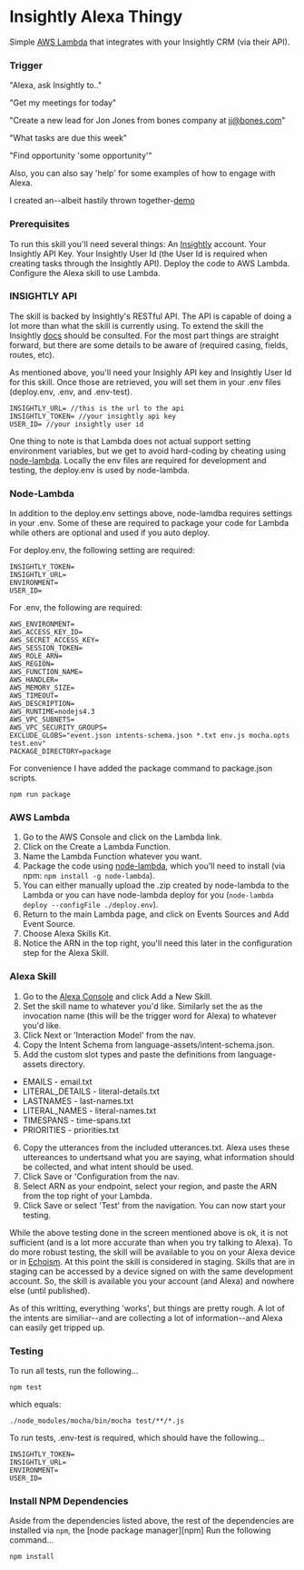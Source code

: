 Insightly Alexa Thingy
===================

Simple [AWS Lambda](http://aws.amazon.com/lambda) that integrates with your Insightly CRM (via their API).

### Trigger

"Alexa, ask Insightly to.."

"Get my meetings for today"

"Create a new lead for Jon Jones from bones company at jj@bones.com"

"What tasks are due this week"

"Find opportunity 'some opportunity'"

Also, you can also say 'help' for some examples of how to engage with Alexa.

I created an--albeit hastily thrown together-[demo](https://youtu.be/rltn4ak9eIo)

### Prerequisites

To run this skill you'll need several things: 
An [Insightly](https://www.insightly.com/) account.
Your Insightly API Key.
Your Insightly User Id (the User Id is required when creating tasks through the Insightly API).
Deploy the code to AWS Lambda. 
Configure the Alexa skill to use Lambda. 

### INSIGHTLY API

The skill is backed by Insightly's RESTful API.  The API is capable of doing a lot more than what the skill is currently using. To extend the skill the Insightly [docs](https://api.insight.ly/v2.1/) should be consulted.  For the most part things are straight forward, but there are some details to be aware of (required casing, fields, routes, etc). 

As mentioned above, you'll need your Insighly API key and Insightly User Id for this skill.  Once those are retrieved, you will set them in your .env files (deploy.env, .env, and .env-test).

```
INSIGHTLY_URL= //this is the url to the api
INSIGHTLY_TOKEN= //your insightly api key
USER_ID= //your insightly user id

```

One thing to note is that Lambda does not actual support setting environment variables, but we get to avoid hard-coding by cheating using [node-lambda](https://www.npmjs.com/package/node-lambda). Locally the env files are required for development and testing, the deploy.env is used by node-lambda.

### Node-Lambda

In addition to the deploy.env settings above, node-lamdba requires settings in your .env. Some of these are required to package your code for Lambda while others are optional and used if you auto deploy.

For deploy.env, the following setting are required:

```
INSIGHTLY_TOKEN=
INSIGHTLY_URL=
ENVIRONMENT=
USER_ID=

```
For .env, the following are required:

```
AWS_ENVIRONMENT=
AWS_ACCESS_KEY_ID=
AWS_SECRET_ACCESS_KEY=
AWS_SESSION_TOKEN=
AWS_ROLE_ARN=
AWS_REGION=
AWS_FUNCTION_NAME=
AWS_HANDLER=
AWS_MEMORY_SIZE=
AWS_TIMEOUT=
AWS_DESCRIPTION=
AWS_RUNTIME=nodejs4.3
AWS_VPC_SUBNETS=
AWS_VPC_SECURITY_GROUPS=
EXCLUDE_GLOBS="event.json intents-schema.json *.txt env.js mocha.opts test.env"
PACKAGE_DIRECTORY=package
```

For convenience I have added the package command to package.json scripts. 
```
npm run package
```


### AWS Lambda
1. Go to the AWS Console and click on the Lambda link. 
2. Click on the Create a Lambda Function.
3. Name the Lambda Function whatever you want.
4. Package the code using [node-lambda](https://www.npmjs.com/package/node-lambda), which you'll need to install (via npm: `npm install -g node-lambda`). 
5. You can either manually upload the .zip created by node-lambda to the Lambda or you can have node-lambda deploy for you (`node-lambda deploy --configFile ./deploy.env`). 
6. Return to the main Lambda page, and click on Events Sources and Add Event Source.
7. Choose Alexa Skills Kit.
8. Notice the ARN in the top right, you'll need this later in the configuration step for the Alexa Skill.

### Alexa Skill
1. Go to the [Alexa Console](https://developer.amazon.com/edw/home.html) and click Add a New Skill.
2. Set the skill name to whatever you'd like.  Similarly set the as the invocation name (this will be the trigger word for Alexa) to whatever you'd like.
3. Click Next or 'Interaction Model' from the nav.
4. Copy the Intent Schema from language-assets/intent-schema.json.
5. Add the custom slot types and paste the definitions from language-assets directory.

* EMAILS - email.txt
* LITERAL_DETAILS - literal-details.txt
* LASTNAMES - last-names.txt
* LITERAL_NAMES - literal-names.txt
* TIMESPANS - time-spans.txt
* PRIORITIES - priorities.txt

6. Copy the utterances from the included utterances.txt. Alexa uses these uttereances to undertsand what you are saying, what information should be collected, and what intent should be used. 
7. Click Save or 'Configuration from the nav.  
8. Select ARN as your endpoint, select your region, and paste the ARN from the top right of your Lambda.
9. Click Save or select 'Test' from the navigation.  You can now start your testing.

While the above testing done in the screen mentioned above is ok, it is not sufficient (and is a lot more accurate than when you try talking to Alexa). To do more robust testing, the skill will be available to you on your Alexa device or in [Echoism](https://echosim.io/). At this point the skill is considered in staging. Skills that are in staging can be accessed by a device signed on with the same development account. So, the skill is available you your account (and Alexa) and nowhere else (until published).

As of this writting, everything 'works', but things are pretty rough.  A lot of the intents are similiar--and are collecting a lot of information--and Alexa can easily get tripped up.


### Testing

To run all tests, run the following...

```
npm test
```

which equals:

```
./node_modules/mocha/bin/mocha test/**/*.js
```
To run tests, .env-test is required, which should have the following...
```
INSIGHTLY_TOKEN=
INSIGHTLY_URL=
ENVIRONMENT=
USER_ID=
```

### Install NPM Dependencies

Aside from the dependencies listed above, the rest of the dependencies are installed via `npm`, the [node package manager][npm] Run the following command...

```
npm install
```





